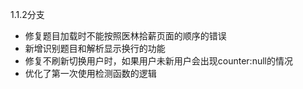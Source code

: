 1.1.2分支
* 修复题目加载时不能按照医林拾薪页面的顺序的错误
* 新增识别题目和解析显示换行的功能
* 修复不刷新切换用户时，如果用户未新用户会出现counter:null的情况
* 优化了第一次使用检测函数的逻辑